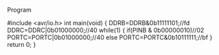 Program

#include <avr/io.h>
int main(void)
{
	DDRB=DDRB&0b11111101;//fd
	DDRC=DDRC|0b01000000;//40
	while(1)
	{
if(PINB & 0b00000010)//02
	PORTC=PORTC|0b01000000;//40
		else
		PORTC=PORTC&0b10111111;//bf
	}
	return 0;
	}
